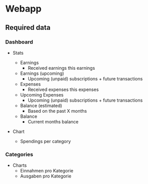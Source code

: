 # Webapp

## Required data

### Dashboard

- Stats

  - Earnings
    - Received earnings this earnings
  - Earnings (upcoming)
    - Upcoming (unpaid) subscriptions + future transactions
  - Expenses
    - Received expenses this expenses
  - Upcoming Expenses
    - Upcoming (unpaid) subscriptions + future transactions
  - Balance (estimated)
    - Based on the past X months
  - Balance
    - Current months balance

- Chart
  - Spendings per category

### Categories

- Charts
  - Einnahmen pro Kategorie
  - Ausgaben pro Kategorie
